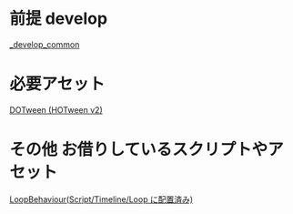 # 前提 develop
[_develop_common](https://github.com/msasaki-jyobi/_develop_common)

# 必要アセット
[DOTween (HOTween v2)](https://assetstore.unity.com/packages/tools/animation/dotween-hotween-v2-27676)

# その他 お借りしているスクリプトやアセット
[LoopBehaviour(Script/Timeline/Loop に配置済み)](https://github.com/tsubaki/Timeline-Loop/tree/master/Assets/Loop)
